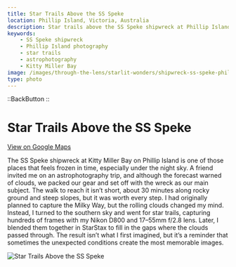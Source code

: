 ```yaml
---
title: Star Trails Above the SS Speke
location: Phillip Island, Victoria, Australia
description: Star trails above the SS Speke shipwreck at Phillip Island — a night of clouds, creativity, and astrophotography with Nikon gear.
keywords:
    - SS Speke shipwreck
    - Phillip Island photography
    - star trails
    - astrophotography
    - Kitty Miller Bay
image: /images/through-the-lens/starlit-wonders/shipwreck-ss-speke-phillip-island.jpg
type: photo
---
```


::BackButton
::

# Star Trails Above the SS Speke

<a href="https://www.google.com/maps/search/?api=1&query=SS+Speke+Shipwreck+Phillip+Island,+Victoria,+Australia" target="_blank" rel="noopener noreferrer">View on Google Maps</a>

The SS Speke shipwreck at Kitty Miller Bay on Phillip Island is one of those places that feels frozen in time, especially under the night sky. A friend invited me on an astrophotography trip, and although the forecast warned of clouds, we packed our gear and set off with the wreck as our main subject. The walk to reach it isn’t short, about 30 minutes along rocky ground and steep slopes, but it was worth every step. I had originally planned to capture the Milky Way, but the rolling clouds changed my mind. Instead, I turned to the southern sky and went for star trails, capturing hundreds of frames with my Nikon D800 and 17–55mm f/2.8 lens. Later, I blended them together in StarStax to fill in the gaps where the clouds passed through. The result isn’t what I first imagined, but it’s a reminder that sometimes the unexpected conditions create the most memorable images.

![Star Trails Above the SS Speke](/images/through-the-lens/starlit-wonders/shipwreck-ss-speke-phillip-island.jpg)

<div class="mb-8"></div>
